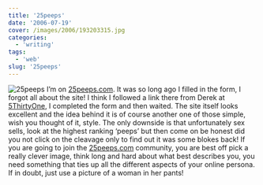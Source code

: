 ```yaml
---
title: '25peeps'
date: '2006-07-19'
cover: /images/2006/193203315.jpg
categories:
  - 'writing'
tags:
  - 'web'
slug: '25peeps'
---
```


![25peeps](/images/2006/193203315.jpg)
I’m on [25peeps.com](https://www.25peeps.com/r/1192). It was so long ago I filled in the form, I forgot all about the site! I think I followed a link there from Derek at [5ThirtyOne](https://www.5thirtyone.com), I completed the form and then waited. The site itself looks excellent and the idea behind it is of course another one of those simple, wish you thought of it, style. The only downside is that unfortunately sex sells, look at the highest ranking ‘peeps’ but then come on be honest did you not click on the cleavage only to find out it was some blokes back! If you are going to join the [25peeps.com](https://www.25peeps.com/r/1192) community, you are best off pick a really clever image, think long and hard about what best describes you, you need something that ties up all the different aspects of your online persona. If in doubt, just use a picture of a woman in her pants!
